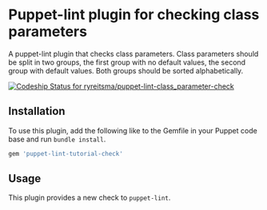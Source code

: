 # Puppet-lint plugin for checking class parameters
A puppet-lint plugin that checks class parameters. Class parameters should be split in two groups, the first group with no default values, the second group with default values. Both groups should be sorted alphabetically.

[ ![Codeship Status for ryreitsma/puppet-lint-class_parameter-check](https://codeship.com/projects/61472600-279e-0131-879c-36bc4bd39c71/status?branch=master)](https://codeship.com/projects/9002)

## Installation
To use this plugin, add the following like to the Gemfile in your Puppet code base and run `bundle install`.

```ruby
gem 'puppet-lint-tutorial-check'
```
## Usage
This plugin provides a new check to `puppet-lint`.
